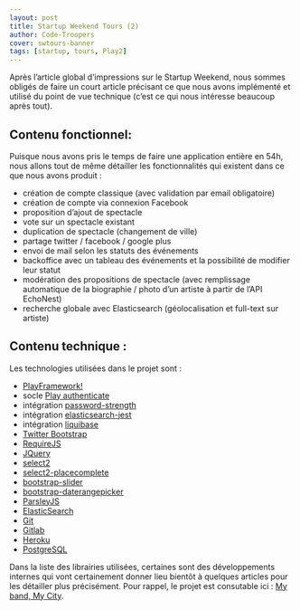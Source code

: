 ```yaml
---
layout: post
title: Startup Weekend Tours (2)
author: Code-Troopers
cover: swtours-banner
tags: [startup, tours, Play2]
---
```


Après l’article global d’impressions sur le Startup Weekend, nous sommes obligés de faire un court article précisant ce que nous avons implémenté et utilisé du point de vue technique (c’est ce qui nous intéresse beaucoup après tout).

## Contenu fonctionnel:

Puisque nous avons pris le temps de faire une application entière en 54h, nous allons tout de même détailler les fonctionnalités qui existent dans ce que nous avons produit :
* création de compte classique (avec validation par email obligatoire)
* création de compte via connexion Facebook
* proposition d’ajout de spectacle
* vote sur un spectacle existant
* duplication de spectacle (changement de ville)
* partage twitter / facebook / google plus
* envoi de mail selon les statuts des événements
* backoffice avec un tableau des événements et la possibilité de modifier leur statut
* modération des propositions de spectacle (avec remplissage automatique de la biographie / photo d’un artiste à partir de l’API EchoNest)
* recherche globale avec Elasticsearch (géolocalisation et full-text sur artiste)

## Contenu technique : 

Les technologies utilisées dans le projet sont :
* [PlayFramework!](http://playframework.org)
* socle [Play authenticate](https://github.com/joscha/play-authenticate)
* intégration [password-strength](http://code-troopers.com/2014/03/05/passwordStrength.html)
* intégration [elasticsearch-jest](https://github.com/CedricGatay/play2-elasticsearch-jest)
* intégration [liquibase](https://github.com/CedricGatay/play-liquibase)
* [Twitter Bootstrap](http://getbootstrap.com/)
* [RequireJS](http://requirejs.org/)
* [JQuery](http://jquery.com)
* [select2](http://ivaynberg.github.io/select2/)
* [select2-placecomplete](https://github.com/stchangg/placecomplete)
* [bootstrap-slider](https://github.com/seiyria/bootstrap-slider)
* [bootstrap-daterangepicker](https://github.com/dangrossman/bootstrap-daterangepicker)
* [ParsleyJS](http://parsleyjs.org)
* [ElasticSearch](http://elasticsearch.org)
* [Git](http://git-scm.com/)
* [Gitlab](http://gitlab.com)
* [Heroku](http://heroku.com)
* [PostgreSQL](http://www.postgresql.org/)

Dans la liste des librairies utilisées, certaines sont des développements internes qui vont certainement donner lieu bientôt à quelques articles pour les détailler plus précisément.
Pour rappel, le projet est consutable ici : [My band, My City](http://mybandmycity.code-troopers.com).
